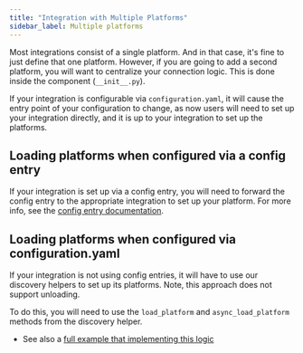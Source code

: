 ```yaml
---
title: "Integration with Multiple Platforms"
sidebar_label: Multiple platforms
---
```


Most integrations consist of a single platform. And in that case, it's fine to just define that one platform. However, if you are going to add a second platform, you will want to centralize your connection logic. This is done inside the component (`__init__.py`).

If your integration is configurable via `configuration.yaml`, it will cause the entry point of your configuration to change, as now users will need to set up your integration directly, and it is up to your integration to set up the platforms.

## Loading platforms when configured via a config entry

If your integration is set up via a config entry, you will need to forward the config entry to the appropriate integration to set up your platform. For more info, see the [config entry documentation](config_entries_index.md#for-platforms).

## Loading platforms when configured via configuration.yaml

If your integration is not using config entries, it will have to use our discovery helpers to set up its platforms. Note, this approach does not support unloading.

To do this, you will need to use the `load_platform` and `async_load_platform` methods from the discovery helper.


- See also a [full example that implementing this logic](https://github.com/home-assistant/example-custom-config/tree/master/custom_components/example_load_platform/)
